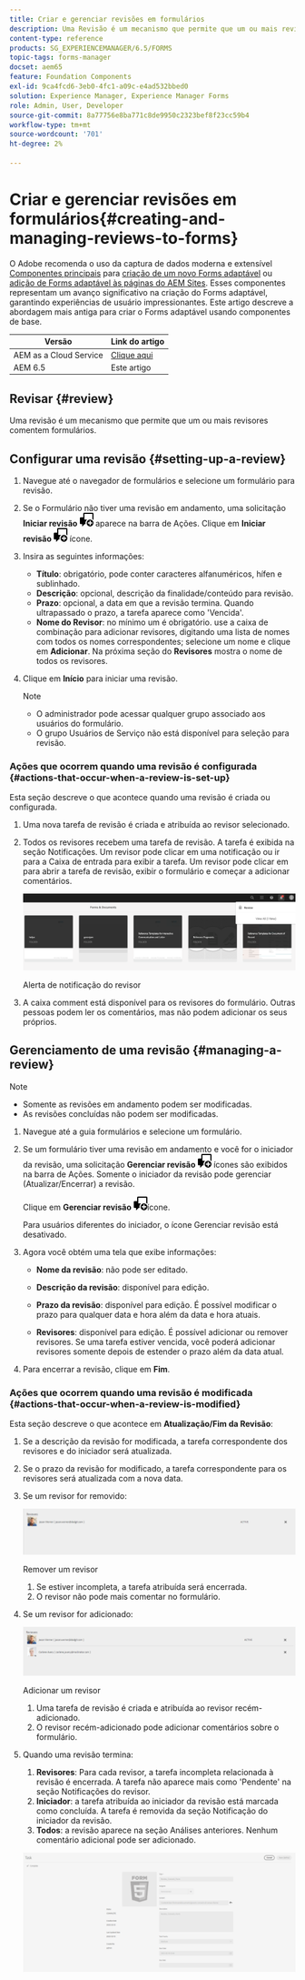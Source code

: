 ```yaml
---
title: Criar e gerenciar revisões em formulários
description: Uma Revisão é um mecanismo que permite que um ou mais revisores comente em um formulário.
content-type: reference
products: SG_EXPERIENCEMANAGER/6.5/FORMS
topic-tags: forms-manager
docset: aem65
feature: Foundation Components
exl-id: 9ca4fcd6-3eb0-4fc1-a09c-e4ad532bbed0
solution: Experience Manager, Experience Manager Forms
role: Admin, User, Developer
source-git-commit: 8a77756e8ba771c8de9950c2323bef8f23cc59b4
workflow-type: tm+mt
source-wordcount: '701'
ht-degree: 2%

---
```


# Criar e gerenciar revisões em formulários{#creating-and-managing-reviews-to-forms}

<span class="preview"> O Adobe recomenda o uso da captura de dados moderna e extensível [Componentes principais](https://experienceleague.adobe.com/docs/experience-manager-core-components/using/adaptive-forms/introduction.html?lang=pt-BR) para [criação de um novo Forms adaptável](/help/forms/using/create-an-adaptive-form-core-components.md) ou [adição de Forms adaptável às páginas do AEM Sites](/help/forms/using/create-or-add-an-adaptive-form-to-aem-sites-page.md). Esses componentes representam um avanço significativo na criação do Forms adaptável, garantindo experiências de usuário impressionantes. Este artigo descreve a abordagem mais antiga para criar o Forms adaptável usando componentes de base. </span>

| Versão | Link do artigo |
| -------- | ---------------------------- |
| AEM as a Cloud Service | [Clique aqui](https://experienceleague.adobe.com/docs/experience-manager-cloud-service/content/forms/adaptive-forms-authoring/authoring-adaptive-forms-foundation-components/create-reviews-forms.html?lang=pt-br) |
| AEM 6.5 | Este artigo |

## Revisar {#review}

Uma revisão é um mecanismo que permite que um ou mais revisores comentem formulários.

## Configurar uma revisão {#setting-up-a-review}

1. Navegue até o navegador de formulários e selecione um formulário para revisão.
1. Se o Formulário não tiver uma revisão em andamento, uma solicitação **Iniciar revisão** ![aem6forms_review_chat_comment](assets/aem6forms_review_chat_comment.png) aparece na barra de Ações. Clique em **Iniciar revisão** ![aem6forms_review_chat_comment](assets/aem6forms_review_chat_comment.png) ícone.
1. Insira as seguintes informações:

   * **Título**: obrigatório, pode conter caracteres alfanuméricos, hífen e sublinhado.
   * **Descrição**: opcional, descrição da finalidade/conteúdo para revisão.
   * **Prazo**: opcional, a data em que a revisão termina. Quando ultrapassado o prazo, a tarefa aparece como &#39;Vencida&#39;.
   * **Nome do Revisor**: no mínimo um é obrigatório. use a caixa de combinação para adicionar revisores, digitando uma lista de nomes com todos os nomes correspondentes; selecione um nome e clique em **Adicionar**. Na próxima seção do **Revisores** mostra o nome de todos os revisores.

1. Clique em **Início** para iniciar uma revisão.

   >[!NOTE]
   >
   >* O administrador pode acessar qualquer grupo associado aos usuários do formulário.
   >* O grupo Usuários de Serviço não está disponível para seleção para revisão.

### Ações que ocorrem quando uma revisão é configurada {#actions-that-occur-when-a-review-is-set-up}

Esta seção descreve o que acontece quando uma revisão é criada ou configurada.

1. Uma nova tarefa de revisão é criada e atribuída ao revisor selecionado.
1. Todos os revisores recebem uma tarefa de revisão. A tarefa é exibida na seção Notificações. Um revisor pode clicar em uma notificação ou ir para a Caixa de entrada para exibir a tarefa. Um revisor pode clicar em para abrir a tarefa de revisão, exibir o formulário e começar a adicionar comentários.

   ![Alerta de notificação do revisor](assets/review-notification-img.png)

   Alerta de notificação do revisor

1. A caixa comment está disponível para os revisores do formulário. Outras pessoas podem ler os comentários, mas não podem adicionar os seus próprios.

## Gerenciamento de uma revisão {#managing-a-review}

>[!NOTE]
>
>* Somente as revisões em andamento podem ser modificadas.
>* As revisões concluídas não podem ser modificadas.

1. Navegue até a guia formulários e selecione um formulário.

1. Se um formulário tiver uma revisão em andamento e você for o iniciador da revisão, uma solicitação **Gerenciar revisão** ![aem6forms_review_chat_comment](assets/aem6forms_review_chat_comment.png) ícones são exibidos na barra de Ações. Somente o iniciador da revisão pode gerenciar (Atualizar/Encerrar) a revisão.

   Clique em **Gerenciar revisão** ![aem6forms_review_chat_comment](assets/aem6forms_review_chat_comment.png)ícone.

   Para usuários diferentes do iniciador, o ícone Gerenciar revisão está desativado.

1. Agora você obtém uma tela que exibe informações:

   * **Nome da revisão**: não pode ser editado.

   * **Descrição da revisão**: disponível para edição.

   * **Prazo da revisão**: disponível para edição. É possível modificar o prazo para qualquer data e hora além da data e hora atuais.

   * **Revisores**: disponível para edição. É possível adicionar ou remover revisores. Se uma tarefa estiver vencida, você poderá adicionar revisores somente depois de estender o prazo além da data atual.

1. Para encerrar a revisão, clique em **Fim**.

### Ações que ocorrem quando uma revisão é modificada {#actions-that-occur-when-a-review-is-modified}

Esta seção descreve o que acontece em **Atualização/Fim da Revisão**:

1. Se a descrição da revisão for modificada, a tarefa correspondente dos revisores e do iniciador será atualizada.
1. Se o prazo da revisão for modificado, a tarefa correspondente para os revisores será atualizada com a nova data.

1. Se um revisor for removido:

   ![Remover um revisor](assets/removeduser.png)

   Remover um revisor

   1. Se estiver incompleta, a tarefa atribuída será encerrada.
   1. O revisor não pode mais comentar no formulário.

1. Se um revisor for adicionado:

   ![Adicionar um revisor](assets/addedreviewer.png)

   Adicionar um revisor

   1. Uma tarefa de revisão é criada e atribuída ao revisor recém-adicionado.
   1. O revisor recém-adicionado pode adicionar comentários sobre o formulário.

1. Quando uma revisão termina:

   1. **Revisores**: Para cada revisor, a tarefa incompleta relacionada à revisão é encerrada. A tarefa não aparece mais como &#39;Pendente&#39; na seção Notificações do revisor.
   1. **Iniciador**: a tarefa atribuída ao iniciador da revisão está marcada como concluída. A tarefa é removida da seção Notificação do iniciador da revisão.
   1. **Todos**: a revisão aparece na seção Análises anteriores. Nenhum comentário adicional pode ser adicionado.

   ![revisão concluída](assets/review-complete-imgg.png)
